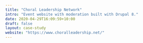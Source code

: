```yaml
---
title: "Choral Leadership Network"
intro: "Event website with moderation built with Drupal 8."
date: 2020-04-29T16:09:59+10:00
draft: false
layout: case-study
website: "https://www.choralleadership.net/"
---
```



